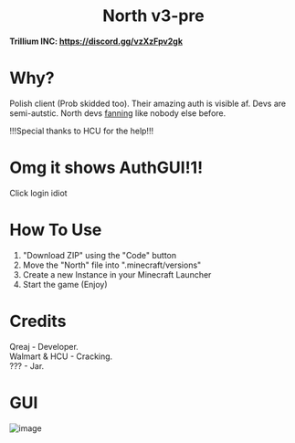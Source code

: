 <h1 align="center">North v3-pre</h1>

**Trillium INC: https://discord.gg/vzXzFpv2gk**

# Why?
Polish client (Prob skidded too). Their amazing auth is visible af. Devs are semi-autstic. North devs [fanning](https://media.discordapp.net/attachments/1139514935743885353/1161318281882370193/image.png?ex=6537dcee&is=652567ee&hm=13febfcefc5a6de3d363c09dfe99f126c1fbc993c4fb992c0c55a7ac64eaea8a&=&width=564&height=570) like nobody else before.

!!!Special thanks to HCU for the help!!!

# Omg it shows AuthGUI!1!

Click login idiot

# How To Use
1. "Download ZIP" using the "Code" button
2. Move the "North" file into ".minecraft/versions"
3. Create a new Instance in your Minecraft Launcher
4. Start the game (Enjoy)

# Credits

Qreaj - Developer. <br>
Walmart & HCU - Cracking. <br>
??? - Jar.

# GUI
![image](https://media.discordapp.net/attachments/1143170663658553434/1161322234292490391/image.png?ex=6537e09c&is=65256b9c&hm=2694c727bd33235d1c8e7edc943161e849206edd9dcd896d195c38189574f4c0&=&width=1101&height=619)
